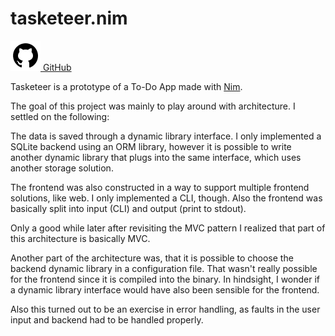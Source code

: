 # tasketeer.nim

<a href="https://github.com/aMOPel/tasketeer.nim">
<img src="assets/icons8-github.svg" alt="GitHub" class="inline m-1 dark:invert">
GitHub</a>

Tasketeer is a prototype of a To-Do App made with [Nim](https://nim-lang.org/).

The goal of this project was mainly to play around with architecture.
I settled on the following:

The data is saved through a dynamic library interface. 
I only implemented a SQLite backend using an ORM library,
however it is possible to write another dynamic library that plugs into the same
interface, which uses another storage solution.

The frontend was also constructed in a way to support multiple frontend solutions, like web.
I only implemented a CLI, though. 
Also the frontend was basically split into input (CLI) and output (print to stdout).

Only a good while later after revisiting the MVC pattern I
realized that part of this architecture is basically MVC.

Another part of the architecture was, that it is possible to choose the backend 
dynamic library in a configuration file.
That wasn't really possible for the frontend since it is compiled into the binary.
In hindsight, I wonder if a dynamic library interface would have also been sensible for the frontend.

Also this turned out to be an exercise in error handling,
as faults in the user input and backend had to be handled properly.

